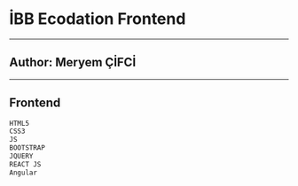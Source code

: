 # İBB  Ecodation Frontend
---------
## Author: Meryem ÇİFCİ

---------
## Frontend
```sh
HTML5
CSS3
JS
BOOTSTRAP
JQUERY
REACT JS
Angular
```
